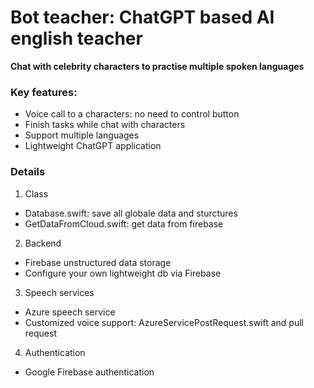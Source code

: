 # Bot teacher: ChatGPT based AI english teacher
**Chat with celebrity characters to practise multiple spoken languages**

### Key features:
- Voice call to a characters: no need to control button
- Finish tasks while chat with characters
- Support multiple languages
- Lightweight ChatGPT application

### Details
1. Class
- Database.swift: save all globale data and sturctures
- GetDataFromCloud.swift: get data from firebase
2. Backend
- Firebase unstructured data storage
- Configure your own lightweight db via Firebase
3. Speech services
- Azure speech service
- Customized voice support: AzureServicePostRequest.swift and pull request
4. Authentication
- Google Firebase authentication

